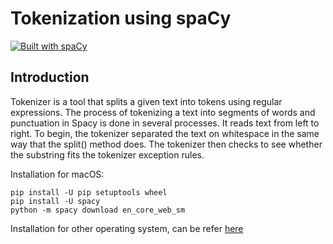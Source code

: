 Tokenization using spaCy
========================
[![Built with spaCy](https://img.shields.io/badge/made%20with%20❤%20and-spaCy-09a3d5.svg)](https://spacy.io)

Introduction
------------
Tokenizer is a tool that splits a given text into tokens using regular expressions. The process of tokenizing a text into segments of words and punctuation in Spacy is done in several processes. It reads text from left to right. To begin, the tokenizer separated the text on whitespace in the same way that the split() method does. The tokenizer then checks to see whether the substring fits the tokenizer exception rules.

Installation for macOS:

```
pip install -U pip setuptools wheel
pip install -U spacy
python -m spacy download en_core_web_sm
```
Installation for other operating system, can be refer [here](https://spacy.io/usage)
